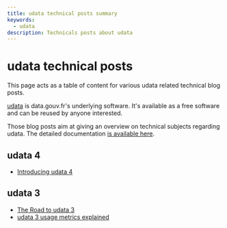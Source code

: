 ```yaml
---
title: udata technical posts summary
keywords:
  - udata
description: Technicals posts about udata
---
```


# udata technical posts

This page acts as a table of content for various udata related technical blog posts.

[udata](https://github.com/opendatateam/udata) is data.gouv.fr's underlying software. It's available as a free software and can be reused by anyone interested.

Those blog posts aim at giving an overview on technical subjects regarding udata. The detailed documentation [is available here](https://udata.readthedocs.io/en/stable/).

## udata 4

- [Introducing udata 4](pages/udata/4/introducing-udata-4)

## udata 3

- [The Road to udata 3](pages/udata/3/the-road-to-udata-3)
- [udata 3 usage metrics explained](pages/udata/3/udata-3-usage-metrics-explained)
